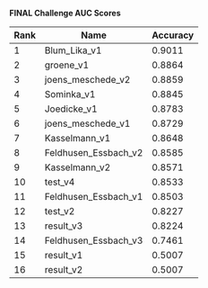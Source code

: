 **FINAL Challenge AUC Scores**


|Rank|Name|Accuracy|
|----|-----|---|
|1|Blum_Lika_v1|0.9011| 
|2|groene_v1|0.8864| 
|3|joens_meschede_v2|0.8859| 
|4|Sominka_v1|0.8845| 
|5|Joedicke_v1|0.8783| 
|6|joens_meschede_v1|0.8729| 
|7|Kasselmann_v1|0.8648| 
|8|Feldhusen_Essbach_v2|0.8585| 
|9|Kasselmann_v2|0.8571| 
|10|test_v4|0.8533| 
|11|Feldhusen_Essbach_v1|0.8503| 
|12|test_v2|0.8227| 
|13|result_v3|0.8224| 
|14|Feldhusen_Essbach_v3|0.7461| 
|15|result_v1|0.5007| 
|16|result_v2|0.5007| 
